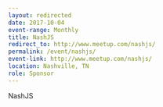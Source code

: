 ```yaml
---
layout: redirected
date: 2017-10-04
event-range: Monthly
title: NashJS
redirect_to: http://www.meetup.com/nashjs/
permalink: /event/nashjs/
event-link: http://www.meetup.com/nashjs/
location: Nashville, TN
role: Sponsor
---
```

NashJS
